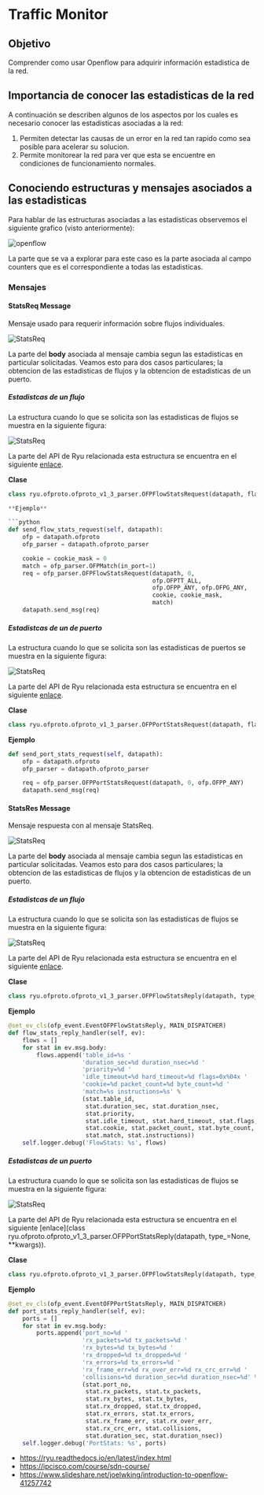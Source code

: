 # Traffic Monitor #

##  Objetivo ##

Comprender como usar Openflow para adquirir información estadistica de la red.

## Importancia de conocer las estadisticas de la red ##

A continuación se describen algunos de los aspectos por los cuales es necesario conocer las estadisticas asociadas a la red:
1. Permiten detectar las causas de un error en la red tan rapido como sea posible para acelerar su solucion.
2. Permite monitorear la red para ver que esta se encuentre en condiciones de funcionamiento normales.

## Conociendo estructuras y mensajes asociados a las estadisticas ##

Para hablar de las estructuras asociadas a las estadisticas observemos el siguiente grafico (visto anteriormente):

![openflow](https://camo.githubusercontent.com/cb42aaf6fc2e87e7d87ae16db0d20087a57dfe0f/68747470733a2f2f7777772e7265736561726368676174652e6e65742f70726f66696c652f546f6f736b615f446172676168692f7075626c69636174696f6e2f3331353733343938392f6669677572652f666967372f41533a36363739323637313336323235333440313533363235373534363636312f4f70656e466c6f772d563130302d466c6f772d5461626c652d4172636869746563747572652e706e67)

La parte que se va a explorar para este caso es la parte asociada al campo counters que es el correspondiente a todas las estadisticas.

### Mensajes ###

#### StatsReq Message ####

Mensaje usado para requerir información sobre flujos individuales.

![StatsReq](http://flowgrammable.org/static/media/uploads/seq/stats_req_seq.png)

La parte del **body** asociada al mensaje cambia segun las estadisticas en particular solicitadas. Veamos esto para dos casos particulares; la obtencion de las estadisticas de flujos y la obtencion de estadisticas de un puerto.

##### Estadistcas de un flujo #####

La estructura cuando lo que se solicita son las estadisticas de flujos se muestra en la siguiente figura:

![StatsReq](http://flowgrammable.org/static/media/uploads/msgs/stats/stats_req_flow_1_1.png)

La parte del API de Ryu relacionada esta estructura se encuentra en el siguiente [enlace](https://ryu.readthedocs.io/en/latest/ofproto_v1_3_ref.html#ryu.ofproto.ofproto_v1_3_parser.OFPFlowStatsRequest). 

**Clase**

```python 
class ryu.ofproto.ofproto_v1_3_parser.OFPFlowStatsRequest(datapath, flags=0, table_id=255, out_port=4294967295, out_group=4294967295, cookie=0, cookie_mask=0, match=None, type_=None)```

**Ejemplo**

```python 
def send_flow_stats_request(self, datapath):
    ofp = datapath.ofproto
    ofp_parser = datapath.ofproto_parser

    cookie = cookie_mask = 0
    match = ofp_parser.OFPMatch(in_port=1)
    req = ofp_parser.OFPFlowStatsRequest(datapath, 0,
                                         ofp.OFPTT_ALL,
                                         ofp.OFPP_ANY, ofp.OFPG_ANY,
                                         cookie, cookie_mask,
                                         match)
    datapath.send_msg(req)
```

##### Estadistcas de un de puerto #####

La estructura cuando lo que se solicita son las estadisticas de puertos se muestra en la siguiente figura:

![StatsReq](http://flowgrammable.org/static/media/uploads/msgs/stats/stats_req_port_1_1.png)

La parte del API de Ryu relacionada esta estructura se encuentra en el siguiente [enlace](https://ryu.readthedocs.io/en/latest/ofproto_v1_3_ref.html#ryu.ofproto.ofproto_v1_3_parser.OFPPortStatsRequest). 

**Clase**

```python 
class ryu.ofproto.ofproto_v1_3_parser.OFPPortStatsRequest(datapath, flags=0, port_no=4294967295, type_=None)
```

**Ejemplo**

```python 
def send_port_stats_request(self, datapath):
    ofp = datapath.ofproto
    ofp_parser = datapath.ofproto_parser

    req = ofp_parser.OFPPortStatsRequest(datapath, 0, ofp.OFPP_ANY)
    datapath.send_msg(req)
```

#### StatsRes Message ####

Mensaje respuesta con al mensaje StatsReq.

![StatsReq](http://flowgrammable.org/static/media/uploads/msgs/stats/multipart_res_1_3.png)

La parte del **body** asociada al mensaje cambia segun las estadisticas en particular solicitadas. Veamos esto para dos casos particulares; la obtencion de las estadisticas de flujos y la obtencion de estadisticas de un puerto.

##### Estadistcas de un flujo #####

La estructura cuando lo que se solicita son las estadisticas de flujos se muestra en la siguiente figura:

![StatsReq](http://flowgrammable.org/static/media/uploads/msgs/stats/multipart_res_flow_1_3.png)

La parte del API de Ryu relacionada esta estructura se encuentra en el siguiente [enlace](https://ryu.readthedocs.io/en/latest/ofproto_v1_3_ref.html#ryu.ofproto.ofproto_v1_3_parser.OFPFlowStatsReply). 

**Clase**

```python 
class ryu.ofproto.ofproto_v1_3_parser.OFPFlowStatsReply(datapath, type_=None, **kwargs)
```

**Ejemplo**

```python 
@set_ev_cls(ofp_event.EventOFPFlowStatsReply, MAIN_DISPATCHER)
def flow_stats_reply_handler(self, ev):
    flows = []
    for stat in ev.msg.body:
        flows.append('table_id=%s '
                     'duration_sec=%d duration_nsec=%d '
                     'priority=%d '
                     'idle_timeout=%d hard_timeout=%d flags=0x%04x '
                     'cookie=%d packet_count=%d byte_count=%d '
                     'match=%s instructions=%s' %
                     (stat.table_id,
                      stat.duration_sec, stat.duration_nsec,
                      stat.priority,
                      stat.idle_timeout, stat.hard_timeout, stat.flags,
                      stat.cookie, stat.packet_count, stat.byte_count,
                      stat.match, stat.instructions))
    self.logger.debug('FlowStats: %s', flows)
```

##### Estadistcas de un puerto #####

La estructura cuando lo que se solicita son las estadisticas de flujos se muestra en la siguiente figura:

![StatsReq](http://flowgrammable.org/static/media/uploads/msgs/stats/multipart_res_portstats_1_3.png)

La parte del API de Ryu relacionada esta estructura se encuentra en el siguiente [enlace](class ryu.ofproto.ofproto_v1_3_parser.OFPPortStatsReply(datapath, type_=None, **kwargs)). 

**Clase**

```python 
class ryu.ofproto.ofproto_v1_3_parser.OFPFlowStatsReply(datapath, type_=None, **kwargs)
```

**Ejemplo**

```python 
@set_ev_cls(ofp_event.EventOFPPortStatsReply, MAIN_DISPATCHER)
def port_stats_reply_handler(self, ev):
    ports = []
    for stat in ev.msg.body:
        ports.append('port_no=%d '
                     'rx_packets=%d tx_packets=%d '
                     'rx_bytes=%d tx_bytes=%d '
                     'rx_dropped=%d tx_dropped=%d '
                     'rx_errors=%d tx_errors=%d '
                     'rx_frame_err=%d rx_over_err=%d rx_crc_err=%d '
                     'collisions=%d duration_sec=%d duration_nsec=%d' %
                     (stat.port_no,
                      stat.rx_packets, stat.tx_packets,
                      stat.rx_bytes, stat.tx_bytes,
                      stat.rx_dropped, stat.tx_dropped,
                      stat.rx_errors, stat.tx_errors,
                      stat.rx_frame_err, stat.rx_over_err,
                      stat.rx_crc_err, stat.collisions,
                      stat.duration_sec, stat.duration_nsec))
    self.logger.debug('PortStats: %s', ports)
```





* https://ryu.readthedocs.io/en/latest/index.html
* https://ipcisco.com/course/sdn-course/
* https://www.slideshare.net/joelwking/introduction-to-openflow-41257742

